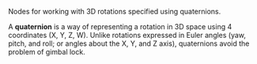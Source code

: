 Nodes for working with 3D rotations specified using quaternions.

A **quaternion** is a way of representing a rotation in 3D space using 4 coordinates (X, Y, Z, W). Unlike rotations expressed in Euler angles (yaw, pitch, and roll; or angles about the X, Y, and Z axis), quaternions avoid the problem of gimbal lock. 
